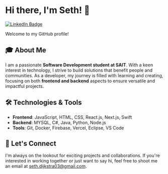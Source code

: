 # Hi there, I'm Seth! 👋

[![LinkedIn Badge](https://img.shields.io/badge/LinkedIn-Profile-blue?style=flat&logo=linkedin)]((https://www.linkedin.com/in/seth-dijkstra-62678a24b/)) 

Welcome to my GitHub profile!

## 🎓 About Me
I am a passionate **Software Development student at SAIT**. With a keen interest in technology, I strive to build solutions that benefit people and communities. As a developer, my journey is filled with learning and creating, focusing on both **frontend and backend** aspects to ensure versatile and impactful projects.

## 🛠️ Technologies & Tools
- **Frontend**: JavaScript, HTML, CSS, React.js, Next.js, Swift
- **Backend**: MYSQL, C#, Java, Python, Node.js
- **Tools**: Git, Docker, Firebase, Vercel, Eclipse, VS Code

## 🤝 Let's Connect
I'm always on the lookout for exciting projects and collaborations. If you're interested in working together or just want to say hi, feel free to shoot me an email at [seth.dijkstra03@gmail.com](mailto:seth.dijkstra03@gmail.com).

